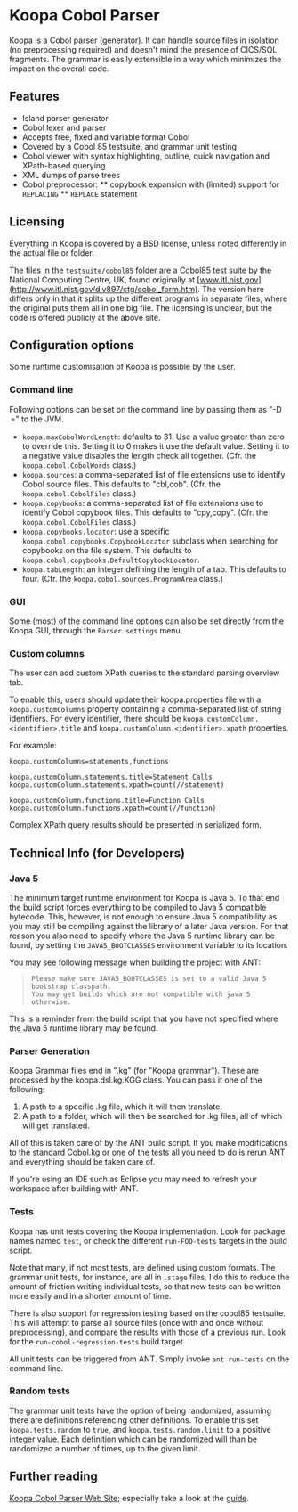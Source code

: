 # Koopa Cobol Parser

Koopa is a Cobol parser (generator). It can handle source files in isolation (no preprocessing required) and doesn't mind the presence of CICS/SQL fragments. The grammar is easily extensible in a way which minimizes the impact on the overall code.

## Features

* Island parser generator
* Cobol lexer and parser
* Accepts free, fixed and variable format Cobol
* Covered by a Cobol 85 testsuite, and grammar unit testing
* Cobol viewer with syntax highlighting, outline, quick navigation and XPath-based querying
* XML dumps of parse trees
* Cobol preprocessor:
** copybook expansion with (limited) support for `REPLACING`
** `REPLACE` statement

## Licensing

Everything in Koopa is covered by a BSD license, unless noted differently in the actual file or folder.

The files in the `testsuite/cobol85` folder are a Cobol85 test suite by the National Computing Centre, UK, found originally at [www.itl.nist.gov](http://www.itl.nist.gov/div897/ctg/cobol_form.htm). The version here differs only in that it splits up the different programs in separate files, where the original puts them all in one big file. The licensing is unclear, but the code is offered publicly at the above site.

## Configuration options

Some runtime customisation of Koopa is possible by the user.

### Command line

Following options can be set on the command line by passing them as  "-D<option>=<value>" to the JVM.

* `koopa.maxCobolWordLength`: defaults to 31. Use a value greater than zero to override this. Setting it to 0 makes it use the default value. Setting it to a negative value disables the length check all together. (Cfr. the `koopa.cobol.CobolWords` class.)
* `koopa.sources`: a comma-separated list of file extensions use to identify Cobol source files. This defaults to "cbl,cob". (Cfr. the `koopa.cobol.CobolFiles` class.)
* `koopa.copybooks`: a comma-separated list of file extensions use to identify Cobol copybook files. This defaults to "cpy,copy". (Cfr. the `koopa.cobol.CobolFiles` class.)
* `koopa.copybooks.locator`: use a specific `koopa.cobol.copybooks.CopybookLocator` subclass when searching for copybooks on the file system. This defaults to `koopa.cobol.copybooks.DefaultCopybookLocator`.
* `koopa.tabLength`: an integer defining the length of a tab. This defaults to four. (Cfr. the `koopa.cobol.sources.ProgramArea` class.)

### GUI

Some (most) of the command line options can also be set directly from the Koopa GUI, through the `Parser settings` menu.


### Custom columns

The user can add custom XPath queries to the standard parsing overview tab.

To enable this, users should update their koopa.properties file with a `koopa.customColumns` property containing a comma-separated list of string identifiers. For every identifier, there should be `koopa.customColumn.<identifier>.title` and `koopa.customColumn.<identifier>.xpath` properties.

For example:

    koopa.customColumns=statements,functions

    koopa.customColumn.statements.title=Statement Calls
    koopa.customColumn.statements.xpath=count(//statement)

    koopa.customColumn.functions.title=Function Calls
    koopa.customColumn.functions.xpath=count(//function)

Complex XPath query results should be presented in serialized form.

## Technical Info (for Developers)

### Java 5

The minimum target runtime environment for Koopa is Java 5. To that end the build script forces everything to be compiled to Java 5 compatible bytecode. This, however, is not enough to ensure Java 5 compatibility as you may still be compiling against the library of a later Java version. For that reason you also need to specify where the Java 5 runtime library can be found, by setting the `JAVA5_BOOTCLASSES` environment variable to its location.

You may see following message when building the project with ANT:

>     Please make sure JAVA5_BOOTCLASSES is set to a valid Java 5 bootstrap classpath.
>     You may get builds which are not compatible with java 5 otherwise.

This is a reminder from the build script that you have not specified where the Java 5 runtime library may be found.

### Parser Generation

Koopa Grammar files end in ".kg" (for "Koopa grammar"). These are processed by the koopa.dsl.kg.KGG class. You can pass it one of the following:

  1. A path to a specific .kg file, which it will then translate.
  2. A path to a folder, which will then be searched for .kg files, all of which will get translated.

All of this is taken care of by the ANT build script. If you make modifications to the standard Cobol.kg or one of the tests all you need to do is rerun ANT and everything should be taken care of.

If you're using an IDE such as Eclipse you may need to refresh your workspace after building with ANT.

### Tests

Koopa has unit tests covering the Koopa implementation. Look for package names named `test`, or check the different `run-FOO-tests` targets in the build script.

Note that many, if not most tests, are defined using custom formats. The grammar unit tests, for instance, are all in `.stage` files. I do this to reduce the amount of friction writing individual tests, so that new tests can be written more easily and in a shorter amount of time.

There is also support for regression testing based on the cobol85 testsuite. This will attempt to parse all source files (once with and once without preprocessing), and compare the results with those of a previous run. Look for the `run-cobol-regression-tests` build target.

All unit tests can be triggered from ANT. Simply invoke `ant run-tests` on the command line.

### Random tests

The grammar unit tests have the option of being randomized, assuming there are definitions referencing other definitions. To enable this set `koopa.tests.random` to `true`, and `koopa.tests.random.limit` to a positive integer value. Each definition which can be randomized will than be randomized a number of times, up to the given limit.  

## Further reading

[Koopa Cobol Parser Web Site](http://koopa.sourceforge.net/); especially take a look at the [guide](http://koopa.sourceforge.net/guide.pdf).
